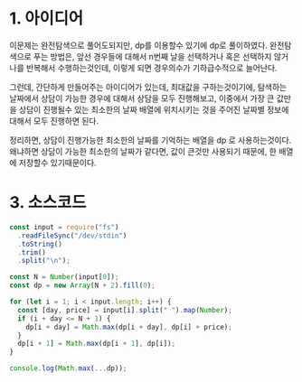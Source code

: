 # 1. 아이디어

이문제는 완전탐색으로 풀어도되지만, dp를 이용할수 있기에 dp로 풀이하였다. 완전탐색으로 푸는 방법은, 앞선 경우들에 대해서 n번째 날을 선택하거나 혹은 선택하지 않거나를 반복해서 수행하는것인데, 이렇게 되면 경우의수가 기하급수적으로 늘어난다.

그런데, 간단하게 만들어주는 아이디어가 있는데, 최대값을 구하는것이기에, 탐색하는 날짜에서 상담이 가능한 경우에 대해서 상담을 모두 진행해보고, 이중에서 가장 큰 값만을 상담이 진행될수 있는 최소한의 날짜 배열에 위치시키는 것을 주어진 날짜별 정보에 대해서 모두 진행하면 된다.

정리하면, 상담이 진행가능한 최소한의 날짜를 기억하는 배열을 dp 로 사용하는것이다. 왜냐하면 상담이 가능한 최소한의 날짜가 같다면, 값이 큰것만 사용되기 때문에, 한 배열에 저장할수 있기때문이다.

# 3. 소스코드

```javascript
const input = require("fs")
  .readFileSync("/dev/stdin")
  .toString()
  .trim()
  .split("\n");

const N = Number(input[0]);
const dp = new Array(N + 2).fill(0);

for (let i = 1; i < input.length; i++) {
  const [day, price] = input[i].split(" ").map(Number);
  if (i + day <= N + 1) {
    dp[i + day] = Math.max(dp[i + day], dp[i] + price);
  }
  dp[i + 1] = Math.max(dp[i + 1], dp[i]);
}

console.log(Math.max(...dp));
```

